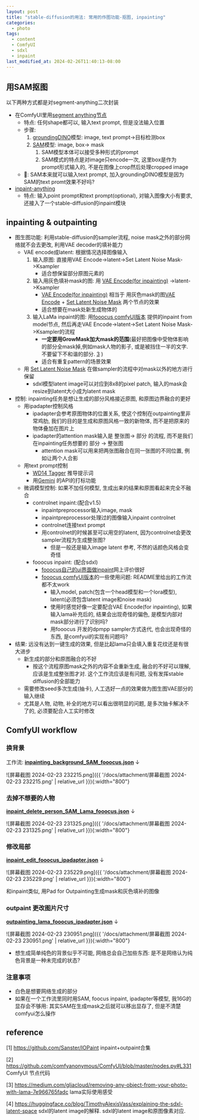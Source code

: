 ```yaml
---
layout: post
title: "stable-diffusion的用法: 常用的作图功能-抠图, inpainting"
categories:
  - photo
tags:
  - content
  - ComfyUI
  - sdxl
  - inpaint
last_modified_at: 2024-02-26T11:40:13-08:00
---
```

## 用SAM抠图

以下两种方式都是对segment-anything二次封装
- 在ComfyUI里用[segment anything节点](https://github.com/storyicon/comfyui_segment_anything) 
	- 特点: 任何shape都可以, 输入text prompt, 但是没法输入位置
	- 步骤: 
		1. [groundingDINO](https://github.com/IDEA-Research/GroundingDINO)模型: image, text prompt->目标检测box
		2. [SAM](https://github.com/facebookresearch/segment-anything)模型: image, box-> mask
			1. SAM模型本体可以接受多种形式的prompt
			2. SAM模式的特点是对image只encode一次, 这里box是作为prompt形式输入的, 不是在图像上crop然后处理cropped image
	- 🤔️: SAM本来就可以输入text prompt, 加入groundingDINO模型是因为SAM的text promt效果不好吗?
- [inpaint-anything](https://github.com/geekyutao/Inpaint-Anything)
	- 特点: 输入point prompt和text prompt(optional), 对输入图像大小有要求, 还接入了一个stable-diffusion的inpaint模块

## inpainting & outpainting


- 图生图功能: 利用stable-diffusion的sampler流程, noise mask之外的部分网络就不会去更改, 利用VAE decoder的填补能力
	- VAE encode成latent: 根据情况选择图像输入
		1.  输入原图: 直接用VAE Encode->latent->Set Latent Noise Mask->Ksampler
			- 适合想保留部分原图元素的
		2. 输入用灰色填补mask的图: 用 [VAE Encode(for inpainting)](https://blenderneko.github.io/ComfyUI-docs/Core%20Nodes/Latent/inpaint/VAEEncodeForInpainting/) ->latent->Ksampler
			-  [VAE Encode(for inpainting)](https://blenderneko.github.io/ComfyUI-docs/Core%20Nodes/Latent/inpaint/VAEEncodeForInpainting/) 相当于 用灰色mask的图[VAE Encode](https://blenderneko.github.io/ComfyUI-docs/Core%20Nodes/Latent/VAEEncode/) + [Set Latent Noise Mask](https://blenderneko.github.io/ComfyUI-docs/Core%20Nodes/Latent/inpaint/SetLatentNoiseMask/) 两个节点的效果
			- 适合想要在mask处新生成物体的
		4. 输入LaMa inpaint的图: 用[fooocus comfyUI版本](https://github.com/Acly/comfyui-inpaint-nodes) 提供的inpaint from model节点, 然后再走VAE Encode->latent->Set Latent Noise Mask->Ksampler的流程
			- **一定要用GrowMask加大mask的范围**(最好把图像中受物体影响的部分全mask掉,例如mask人物的影子, 或是被挡住一半的文字. 不要留下不和谐的部分. [3](#ref) )
			- 适合有重复pattern的场景效果
	- 用 [Set Latent Noise Mask](https://blenderneko.github.io/ComfyUI-docs/Core%20Nodes/Latent/inpaint/SetLatentNoiseMask/) 在做sampler的流程中对mask以外的地方进行保留
		- sdxl模型latent image可以对应到8x8的pixel patch, 输入的mask会resize到latent大小成为latent mask
- 控制: inpainting任务是想让生成的部分风格接近原图, 和原图边界融合的更好
	- 用ipadapter控制风格
		- ipadapter会参考原图物体的位置关系, 使这个控制在outpainting里非常鸡肋, 我们的目的是生成和原图风格一致的新物体, 而不是把原来的物体叠加在图片上
		- ipadapter的attention mask输入是 整张图-> 部分 的流程, 而不是我们在inpainting任务想要的 部分 -> 整张图
			- attention mask可以用来把两张图融合在同一张图的不同位置, 例如让两个人合影
	- 用text prompt控制
		- [WD14 Tagger](https://github.com/pythongosssss/ComfyUI-WD14-Tagger) 推导提示词
		- 用[Gemini](https://github.com/ZHO-ZHO-ZHO/ComfyUI-Gemini) 的API的打标功能
	- 微调模型控制: 如果不加任何模型, 生成出来的结果和原图看起来完全不融合
		- controlnet inpaint:(配合v1.5)
			- inpaintpreprocessor输入image, mask
			-  inpaintpreprocessor处理过的图像输入inpaint controlnet
			- controlnet连接text prompt
			- 用controlnet的时候甚至可以用空的latent, 因为controlnet会更改sampler流程为生成整张图?
				- 但是一般还是输入image latent 参考, 不然的话颜色风格会变奇怪
		- fooocus inpaint: (配合sdxl)
			- [fooocus自己的ui界面做inpaint](https://github.com/lllyasviel/Fooocus/discussions/414)网上评价很好
			- [fooocus comfyUI版本](https://github.com/Acly/comfyui-inpaint-nodes)的一些使用问题: README里给出的工作流都不太work
				- 输入model, patch(包含一个head模型和一个lora模型), latent(必须包含latent image和noise mask)
				- 使用时感觉好像一定要配合VAE Encode(for inpainting), 如果输入lama补充后的, 结果会出现奇怪的偏色, 是模型内部对mask部分进行了识别吗? 
				- 用fooocus 开发的dpmpp sampler方式迭代, 也会出现奇怪的东西, 是comfyui的实现有问题吗?
- 结果: 远没有达到一键生成的效果, 但是比起lama只会填入重复花纹还是有很大进步
	- 新生成的部分和原图融合的不好
		- 按这个流程原图mask之外的内容不会重新生成, 融合的不好可以理解, 应该是生成整张图才对. 这个工作流应该是有问题, 没有发挥stable diffusion的全部能力
	- 需要修改seed多次生成(抽卡), 人工选好一点的效果做为图生图VAE部分的输入继续
	- 尤其是人物, 动物, 补全的地方可以看出很明显的问题, 是多次抽卡解决不了的, 必须要配合人工实时修改

## ComfyUI workflow
### 换背景

工作流: [**inpainting_background_SAM_fooocus.json**](https://gist.github.com/roshameow/041450c340e56d39f12c93bd7d2d8606#file-inpainting_background_sam_fooocus-json) $\downarrow$ 

![屏幕截图 2024-02-23 232215.png]({{ '/docs/attachment/屏幕截图 2024-02-23 232215.png' | relative_url }}){:width="800"}
### 去掉不想要的人物

[**inpaint_delete_person_SAM_Lama_fooocus.json**](https://gist.github.com/roshameow/041450c340e56d39f12c93bd7d2d8606#file-inpaint_delete_person_sam_lama_fooocus-json) $\downarrow$

![屏幕截图 2024-02-23 231325.png]({{ '/docs/attachment/屏幕截图 2024-02-23 231325.png' | relative_url }}){:width="800"}

### 修改局部

[**inpaint_edit_fooocus_ipadapter.json**](https://gist.github.com/roshameow/041450c340e56d39f12c93bd7d2d8606#file-inpaint_edit_fooocus_ipadapter-json) $\downarrow$ 

![屏幕截图 2024-02-23 235229.png]({{ '/docs/attachment/屏幕截图 2024-02-23 235229.png' | relative_url }}){:width="800"}

和inpaint类似, 用Pad for Outpainting生成mask和灰色填补的图像

### outpaint 更改图片尺寸

[**outpainting_lama_fooocus_ipadapter.json**](https://gist.github.com/roshameow/041450c340e56d39f12c93bd7d2d8606#file-outpainting_lama_fooocus_ipadapter-json) $\downarrow$ 


![屏幕截图 2024-02-23 230951.png]({{ '/docs/attachment/屏幕截图 2024-02-23 230951.png' | relative_url }}){:width="800"}

- 想生成简单纯色的背景似乎不可能, 网络总会自己加些东西: 是不是网络认为纯色背景是一种未完成的状态?

### 注意事项

- 白色是想要网络生成的部分
- 如果在一个工作流里同时用SAM, foocus inpaint, ipadapter等模型, 我16G的显存会不够用: 其实SAM在生成mask之后就可以移出显存了, 但是不清楚comfyui怎么操作


## reference 
<span id="ref"></span>

[1] https://github.com/Sanster/IOPaint inpaint+outpaint合集

[2] https://github.com/comfyanonymous/ComfyUI/blob/master/nodes.py#L331 ComfyUI 节点代码

[3] https://medium.com/gliacloud/removing-any-object-from-your-photo-with-lama-7e966765fadc lama实际使用感受

[4] https://huggingface.co/blog/TimothyAlexisVass/explaining-the-sdxl-latent-space sdxl的latent image的解释. sdxl的latent image和原图像素对应. 